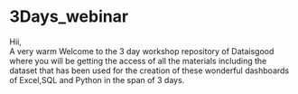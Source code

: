 # 3Days_webinar
Hii,<br>
A very warm Welcome to the 3 day workshop repository of Dataisgood where you will be getting the access of all the materials including the dataset that has been used for the creation of these wonderful dashboards of Excel,SQL and Python in the span of 3 days.<br>
